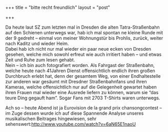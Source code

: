+++
title = "bitte recht freundlich"
layout = "post"

+++

<p>Da heute laut SZ zum letzten mal in Dresden die alten Tatra-Straßenbahn auf den Schienen unterwegs war, hab ich mal spontan ne kleine Runde mit der 9 gedreht &#8211; einmal von meiner Wohnungstür bis Prohlis, zurück, weiter nach Kaditz und wieder Heim.<br />
Dabei hab ich nicht nur mal wieder ein paar neue ecken von Dresden gesehen, welche mich sowohl erfreut wie auch irritiert haben &#8211; und etwas Zeit und Ruhe zum lesen gehabt.<br />
Nein &#8211; ich bin auch fotografiert worden. Als Fahrgast der Straßenbahn, welche heute nach 41Jahren Dienst offensichtlich endlich ihren großen Durchbruch erlebt hat, denn der gesamtem Weg, von einer Endhaltestelle zur anderen war gesäumt mit Dresdner Straßenbahnfans und ihren Kameras, welche offensichtlich nur auf die Gelegenheit gewartet haben ihren Frauen mal wieder eine Ausrede liefern zu können, warum sie &#8220;das teure Ding gegauft ham&#8221;. Sogar Fans mit 2703 T-Shirts waren unterwegs.</p>
<p>Ach so &#8211; heute Abend ist ja Eurovision de la grand prix chansongcontest &#8211; im Zuge dessen wurde ich auf diese Spannende Analyse unseres musikalischen Beitrages hingewiesen, sehr sehenswert:<a href="http://www.youtube.com/watch?v=6aN65E1naoU">http://www.youtube.com/watch?v=6aN65E1naoU</a></p>
